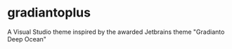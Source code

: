 # gradiantoplus
A Visual Studio theme inspired by the awarded Jetbrains theme "Gradianto Deep Ocean"
